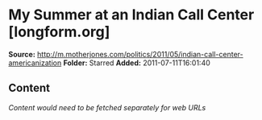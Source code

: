 # My Summer at an Indian Call Center    [longform.org]

**Source:** http://m.motherjones.com/politics/2011/05/indian-call-center-americanization
**Folder:** Starred
**Added:** 2011-07-11T16:01:40




## Content
*Content would need to be fetched separately for web URLs*
